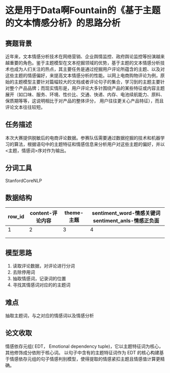 # 这是用于Data啊Fountain的《基于主题的文本情感分析》的思路分析

## 赛题背景
近年来，文本情感分析技术在网络营销、企业舆情监控、政府舆论监控等扮演越来越重要的角色。鉴于主题模型在文本挖掘领域的优势，基于主题的文本情感分析技术也成为人们关注的热点，其主要任务是通过挖掘用户评论所蕴含的主题、以及对这些主题的情感偏好，来提高文本情感分析的性能。以网上电商购物评论为例，原始的主题模型主要针对篇幅较大的文档或者评论句子的集合，学习到的主题主要针对整个产品品牌；而现实情形是，用户评论大多针围绕产品的某些特征或内容主题展开（如口味、服务、环境、性价比、交通、快递、内存、电池续航能力、原料、保质期等等，这说明相比于对产品的整体评分， 用户往往更关心产品特征），而且评论文本往往较短。
## 任务描述
本次大赛提供脱敏后的电商评论数据。参赛队伍需要通过数据挖掘的技术和机器学习的算法，根据语句中的主题特征和情感信息来分析用户对这些主题的偏好，并以<主题，情感词>序对作为输出。
## 分词工具
StanfordCoreNLP

## 数据结构
| row_id | content-评论内容 | theme-主题 | sentiment_word-情感关键词	sentiment_anls-情感正负面 |
| ---- | ---- | ---- | --- |
|1|2|3|4|
|||||
|||||


## 模型思路
1. 读取评论数据，对评论进行分词
2. 去除停用词
3. 抽取情感词，记录词的位置
4. 寻找其情感词对应的的主题词


## 难点
抽取主题词，与之对应的情感词以及情感分析


## 论文收取
情感依存元组( EDT， Emotional dependency tuple)，它以主题特征词为核心，其他修饰成分依附于核心词。
以句子中含有的主题特征词作为 EDT 的核心构建基于情感依存元组的句子情感判别模型，使得提取的情感紧扣主题且情感值计算更精确。
